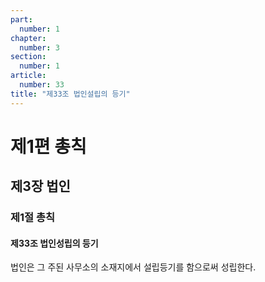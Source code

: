```yaml
---
part:
  number: 1
chapter:
  number: 3
section:
  number: 1
article:
  number: 33
title: "제33조 법인설립의 등기"
---
```


# 제1편 총칙

## 제3장 법인

### 제1절 총칙

#### 제33조 법인성립의 등기

법인은 그 주된 사무소의 소재지에서 설립등기를 함으로써 성립한다.
